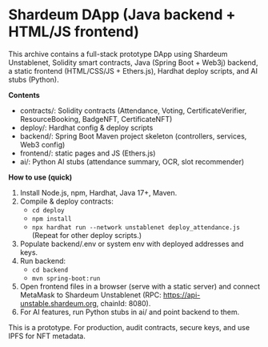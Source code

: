 # Shardeum DApp (Java backend + HTML/JS frontend)
This archive contains a full-stack prototype DApp using Shardeum Unstablenet,
Solidity smart contracts, Java (Spring Boot + Web3j) backend, a static frontend
(HTML/CSS/JS + Ethers.js), Hardhat deploy scripts, and AI stubs (Python).

**Contents**
- contracts/: Solidity contracts (Attendance, Voting, CertificateVerifier, ResourceBooking, BadgeNFT, CertificateNFT)
- deploy/: Hardhat config & deploy scripts
- backend/: Spring Boot Maven project skeleton (controllers, services, Web3 config)
- frontend/: static pages and JS (Ethers.js)
- ai/: Python AI stubs (attendance summary, OCR, slot recommender)

**How to use (quick)**
1. Install Node.js, npm, Hardhat, Java 17+, Maven.
2. Compile & deploy contracts:
   - `cd deploy`
   - `npm install`
   - `npx hardhat run --network unstablenet deploy_attendance.js`
   (Repeat for other deploy scripts.)
3. Populate backend/.env or system env with deployed addresses and keys.
4. Run backend:
   - `cd backend`
   - `mvn spring-boot:run`
5. Open frontend files in a browser (serve with a static server) and connect MetaMask to Shardeum Unstablenet (RPC: https://api-unstable.shardeum.org, chainId: 8080).
6. For AI features, run Python stubs in ai/ and point backend to them.

This is a prototype. For production, audit contracts, secure keys, and use IPFS for NFT metadata.

